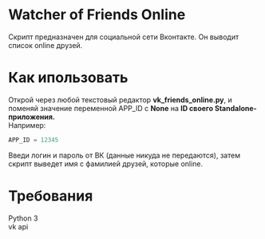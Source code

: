 # Watcher of Friends Online

Скрипт предназначен для социальной сети Вконтакте. Он выводит список online друзей.

# Как ипользовать

Открой через любой текстовый редактор **vk_friends_online.py**, и поменяй значение переменной APP_ID с **None** на **ID своего Standalone-приложения.**  
Например:
```python
APP_ID = 12345
```
Введи логин и пароль от ВК (данные никуда не передаются), затем скрипт выведет имя с фамилией друзей, которые online.

# Требования

Python 3  
vk api